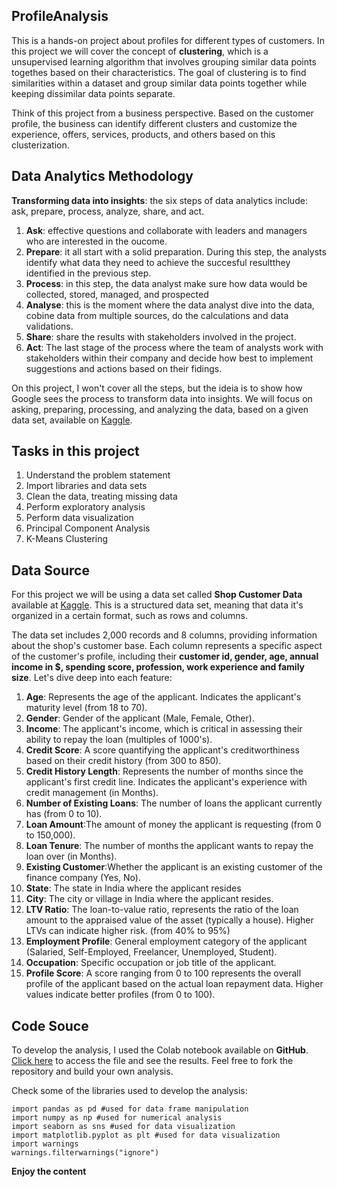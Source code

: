 ## ProfileAnalysis
This is a hands-on project about profiles for different types of customers.
In this project we will cover the concept of **clustering**, which is a unsupervised learning algorithm that involves grouping similar data points togethes based on their characteristics. The goal of clustering is to find similarities within a dataset and group similar data points together while keeping dissimilar data points separate.

Think of this project from a business perspective. Based on the customer profile, the business can identify different clusters and customize the experience, offers, services, products, and others based on this clusterization.


## Data Analytics Methodology
**Transforming data into insights**: the six steps of data analytics include: ask, prepare, process, analyze, share, and act.

1. **Ask**: effective questions and collaborate with leaders and managers who are interested in the oucome.
1. **Prepare**: it all start with a solid preparation. During this step, the analysts identify what data they need to achieve the succesful resultthey identified in the previous step.
1. **Process**: in this step, the data analyst make sure how data would be collected, stored, managed, and prospected
1. **Analyse**: this is the moment where the data analyst dive into the data, cobine data from multiple sources, do the calculations and data validations.
1. **Share**: share the results with stakeholders involved in the project.
1. **Act**: The last stage of the process where the team of analysts work with stakeholders within their company and decide how best to implement suggestions and actions based on their fidings. 

On this project, I won't cover all the steps, but the ideia is to show how Google sees the process to transform data into insights. We will focus on asking, preparing, processing, and analyzing the data, based on a given data set, available on [Kaggle](https://www.kaggle.com/datasets/yashkmd/credit-profile-two-wheeler-loan-dataset/).

## Tasks in this project

1. Understand the problem statement
1. Import libraries and data sets
1. Clean the data, treating missing data
1. Perform exploratory analysis
1. Perform data visualization
1. Principal Component Analysis
1. K-Means Clustering

## Data Source
For this project we will be using a data set called **Shop Customer Data** available at [Kaggle](https://www.kaggle.com/datasets/datascientistanna/customers-dataset). This is a structured data set, meaning that data it's organized in a certain format, such as rows and columns. 

The data set includes 2,000 records and 8 columns, providing information about the shop's customer base. Each column represents a specific aspect of the customer's profile, including their **customer id, gender, age, annual income in $, spending score, profession, work experience and family size**. Let's dive deep into each feature:

1. **Age**: Represents the age of the applicant. Indicates the applicant's maturity level (from 18 to 70).
1. **Gender**: Gender of the applicant (Male, Female, Other).
1. **Income**: The applicant's income, which is critical in assessing their ability to repay the loan (multiples of 1000's).
1. **Credit Score**: A score quantifying the applicant's creditworthiness based on their credit history (from 300 to 850).
1. **Credit History Length**: Represents the number of months since the applicant's first credit line. Indicates the applicant's experience with credit management (in Months).
1. **Number of Existing Loans**: The number of loans the applicant currently has (from 0 to 10).
1. **Loan Amount**:The amount of money the applicant is requesting (from 0 to 150,000).
1. **Loan Tenure**: The number of months the applicant wants to repay the loan over (in Months).
1. **Existing Customer**:Whether the applicant is an existing customer of the finance company (Yes, No).
1. **State**: The state in India where the applicant resides
1. **City**: The city or village in India where the applicant resides.
1. **LTV Ratio**: The loan-to-value ratio, represents the ratio of the loan amount to the appraised value of the asset (typically a house). Higher LTVs can indicate higher risk. (from 40% to 95%)
1. **Employment Profile**: General employment category of the applicant (Salaried, Self-Employed, Freelancer, Unemployed, Student).
1. **Occupation**: Specific occupation or job title of the applicant.
1. **Profile Score**: A score ranging from 0 to 100 represents the overall profile of the applicant based on the actual loan repayment data. Higher values indicate better profiles (from 0 to 100). 

## Code Souce
To develop the analysis, I used the Colab notebook available on **GitHub**. [Click here](https://github.com/leon-czarlinski/ProfileAnalysis/blob/main/ProfileAnalysis.ipynb) to access the file and see the results. Feel free to fork the repository and build your own analysis. 

Check some of the libraries used to develop the analysis:

```
import pandas as pd #used for data frame manipulation
import numpy as np #used for numerical analysis
import seaborn as sns #used for data visualization
import matplotlib.pyplot as plt #used for data visualization
import warnings
warnings.filterwarnings("ignore")
```
**Enjoy the content**

